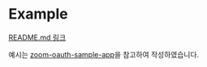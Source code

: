 # Example

[README.md 링크](https://github.com/zoom/zoom-oauth-sample-app/blob/master/README.md)

예시는 [zoom-oauth-sample-app](https://github.com/zoom/zoom-oauth-sample-app)을 참고하여 작성하였습니다.